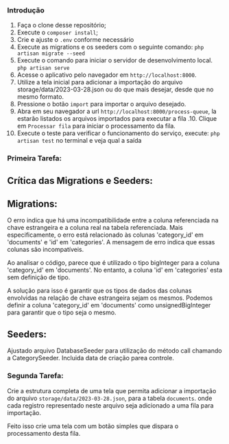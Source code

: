 ### Introdução

1. Faça o clone desse repositório;
2. Execute o `composer install`;
3. Crie e ajuste o `.env` conforme necessário
4. Execute as migrations e os seeders com o seguinte comando: `php artisan migrate --seed`
5. Execute o comando para iniciar o servidor de desenvolvimento local. `php artisan serve`
6. Acesse o aplicativo pelo navegador em `http://localhost:8000`.
7. Utilize a tela inicial para adicionar a importação do arquivo storage/data/2023-03-28.json ou do que mais desejar, desde que no mesmo formato.
8. Pressione o botão `import` para importar o arquivo desejado.
9. Abra em seu navegador a url `http://localhost:8000/process-queue`, la estarão listados os arquivos importados para executar a fila .10. Clique em `Processar fila` para iniciar o processamento da fila.
11. Execute o teste para verificar o funcionamento do serviço, execute: `php artisan test` no terminal e veja qual a saída

### Primeira Tarefa:

## Crítica das Migrations e Seeders:

## Migrations:
O erro indica que há uma incompatibilidade entre a coluna referenciada na chave estrangeira e a coluna real na tabela referenciada. Mais especificamente, o erro está relacionado às colunas 'category_id' em 'documents' e 'id' em 'categories'. A mensagem de erro indica que essas colunas são incompatíveis.

Ao analisar o código, parece que é utilizado o tipo bigInteger para a coluna 'category_id' em 'documents'. No entanto, a coluna 'id' em 'categories' esta sem definição de tipo.

A solução para isso é garantir que os tipos de dados das colunas envolvidas na relação de chave estrangeira sejam os mesmos. Podemos definir a coluna 'category_id' em 'documents' como unsignedBigInteger para garantir que o tipo seja o mesmo.

## Seeders:
Ajustado arquivo DatabaseSeeder para utilização do método call chamando a CategorySeeder.
Incluida data de criação parea controle.

### Segunda Tarefa:

Crie a estrutura completa de uma tela que permita adicionar a importação do arquivo `storage/data/2023-03-28.json`, para a tabela `documents`. onde cada registro representado neste arquivo seja adicionado a uma fila para importação.

Feito isso crie uma tela com um botão simples que dispara o processamento desta fila.
